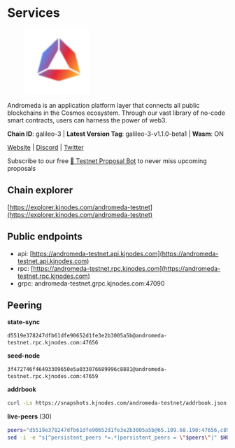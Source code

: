 # Services

<figure><img src="https://raw.githubusercontent.com/kj89/cosmos-images/main/logos/andromeda.png" width="150" alt=""><figcaption></figcaption></figure>

Andromeda is an application platform layer that connects all  public blockchains in the Cosmos ecosystem. Through our vast  library of no-code smart contracts, users can harness the power of web3.

**Chain ID**: galileo-3 | **Latest Version Tag**: galileo-3-v1.1.0-beta1 | **Wasm**: ON

[Website](https://www.andromedaprotocol.io) | [Discord](https://discord.gg/wzM3kSN3sE) | [Twitter](https://twitter.com/andromedaprot)



Subscribe to our free [🤖 Testnet Proposal Bot](https://t.me/kjnodes_testnet_proposal_bot) to never miss upcoming proposals


## Chain explorer
[https://explorer.kjnodes.com/andromeda-testnet](https://explorer.kjnodes.com/andromeda-testnet)

## Public endpoints

* api: [https://andromeda-testnet.api.kjnodes.com](https://andromeda-testnet.api.kjnodes.com)
* rpc: [https://andromeda-testnet.rpc.kjnodes.com](https://andromeda-testnet.rpc.kjnodes.com)
* grpc: andromeda-testnet.grpc.kjnodes.com:47090

## Peering

**state-sync**

```text
d5519e378247dfb61dfe90652d1fe3e2b3005a5b@andromeda-testnet.rpc.kjnodes.com:47656
```

**seed-node**

```text
3f472746f46493309650e5a033076689996c8881@andromeda-testnet.rpc.kjnodes.com:47659
```

**addrbook**
```bash
curl -Ls https://snapshots.kjnodes.com/andromeda-testnet/addrbook.json > $HOME/.andromedad/config/addrbook.json
```

**live-peers** (30)
```bash
peers="d5519e378247dfb61dfe90652d1fe3e2b3005a5b@65.109.68.190:47656,c89e274523cec4a7445afaff1ab35029b090ff5b@65.109.116.204:20156,385bda41dc8ce86d0dd4c99d3cf371ca8fccfeb6@135.125.189.131:20095,ef8045e2922cf856b73f5fa5efdb79f925204ccf@65.109.117.159:15656,9e14886f7a34c73e65eafb209a9215e2848e9e76@65.108.41.172:29456,05d3613dfb738ff22d0ea974bd0d1353ecdc6231@65.108.101.124:26656,9230896c5f22a363eed1c3bd3ed8068134b1dedd@124.120.21.244:26656,bd323d2c7ce260b831d20923d390e4a1623f32c4@213.239.215.195:20095,00171178f5d8b22d1a3396d9388adbb8ec1c0541@38.242.208.162:36656,443a51f595c9ca16273ca6146db1375e4223a91f@172.93.110.154:26656,fb7db0edee4ee43c2c65a81fd33e201c758d93df@137.184.176.247:47656,7649ae1ea0dd5f640ac7dd7632a0866cf65e3aa4@31.220.90.78:26656,362ede6f335ed641e9eba0057bc1d98b391751dd@65.108.54.29:26656,54188a9dea5ded1d891aa6c3c0e2a403322b1707@178.54.78.180:16656,05b853c6022c51b2065665e66876e27aee9fed59@149.102.140.189:26656,1141119a7d248cc19b31b18d56162a365954deb9@45.132.106.149:26656,85953732c4eb5165724ac6db331240ff0815daf1@1.15.104.210:26656,b6dd58949a8b9c03349bdbec8aeeccd5e0d39283@31.220.74.50:26656,e95899eb682e517d74449dd575073daf1a3266d5@135.181.208.169:27656,bf7b1bc3316af03223eeabf8e9eef8ccaa5d48d4@65.108.149.12:26656,0a9c34419331688b0b40d50fddbee286927602cb@5.78.79.97:26656,d3ac63ff921486f8aef1eba7870cae1d14c38633@1.15.146.92:26656,6d59b44efa40c4a03a24bf598b6cd662e8003655@135.181.96.66:26656,67794c8e6111f4356fdd7f7544e32e32a06b84de@194.146.13.180:26646,e063bf68a71f0f66a69772cfcfc29e3efc69c21a@95.216.185.202:26656,7002fb6369cd13f8aa1520fd7a81e67a9adf2636@185.119.196.39:26656,7ba9cadf6197c30fa808d9315333054ef953be9c@144.76.164.139:15656,1d94f397352dc20be4b56e4bfd9305649cbac778@65.108.232.150:20095,fd48e41b990c9ba2cdd3e2f5adf20b8ab237b328@1.15.110.177:26656,92f3e3d6652061c21b42985cab7aaec65ed1eb73@164.68.115.227:26656"
sed -i -e "s|^persistent_peers *=.*|persistent_peers = \"$peers\"|" $HOME/.andromedad/config/config.toml
```
